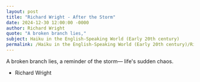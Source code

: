 ```yaml
---
layout: post
title: "Richard Wright - After the Storm"
date: 2024-12-30 12:00:00 -0000
author: Richard Wright
quote: "A broken branch lies,"
subject: Haiku in the English-Speaking World (Early 20th century)
permalink: /Haiku in the English-Speaking World (Early 20th century)/Richard Wright/Richard Wright - After the Storm
---
```


A broken branch lies,
a reminder of the storm—
life's sudden chaos.

- Richard Wright
